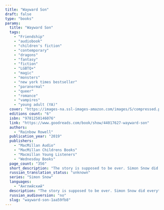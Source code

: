 ```yaml
---
title: "Wayward Son"
draft: false
type: "books"
params:
  title: "Wayward Son"
  tags:
    - "Friendship"
    - "audiobook"
    - "children's fiction"
    - "contemporary"
    - "dragons"
    - "fantasy"
    - "fiction"
    - "LGBTQ+"
    - "magic"
    - "monsters"
    - "new york times bestseller"
    - "paranormal"
    - "queer"
    - "romance"
    - "vampires"
    - "young adult (YA)"
  cover: "https://images-na.ssl-images-amazon.com/images/S/compressed.photo.goodreads.com/books/1552666477i/44017627.jpg"
  editions count: "6"
  isbn: "9781250146076"
  link: "https://www.goodreads.com/book/show/44017627-wayward-son"
  authors:
    - "Rainbow Rowell"
  publication_year: "2019"
  publishers:
    - "MacMillan Audio"
    - "MacMillan Childrens Books"
    - "Macmillan Young Listeners"
    - "Wednesday Books"
  page_count: "356"
  short_description: "The story is supposed to be over. Simon Snow did everything he was supposed to do..."
  russian_translation_status: "unknown"
  series: "Simon Snow"
  languages:
    - "Английский"
  description: "The story is supposed to be over. Simon Snow did everything he was supposed to do. He beat the villain. He won the war. He even fell in love. Now comes the good part, right? Now comes the happily ever after…So why can’t Simon Snow get off the couch? What he needs, according to his best friend, is a change of scenery. He just needs to see himself in a new light…That’s how Simon and Penny and Baz end up in a vintage convertible, tearing across the American West. They find trouble, of course. (Dragons, vampires, skunk-headed things with shotguns.) And they get lost. They get so lost, they start to wonder whether they ever knew where they were headed in the first place…With Wayward Son, Rainbow Rowell has written a book for everyone who ever wondered what happened to the Chosen One after he saved the day. And a book for everyone who was ever more curious about the second kiss than the first. It’s another helping of sour cherry scones with an absolutely decadent amount of butter. Come on, Simon Snow. Your hero’s journey might be over – but your life has just begun."
  russian_audioversion: "no"
  slug: "wayward-son-1aa59fb8"
---
```

